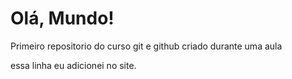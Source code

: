 # Olá, Mundo!
 Primeiro repositorio do curso git e github
criado durante uma aula

essa linha eu adicionei no site.
